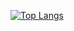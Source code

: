 [![Top Langs](https://github-readme-stats.vercel.app/api/top-langs/?username=septechx&theme=tokyonight)](https://github.com/anuraghazra/github-readme-stats)
